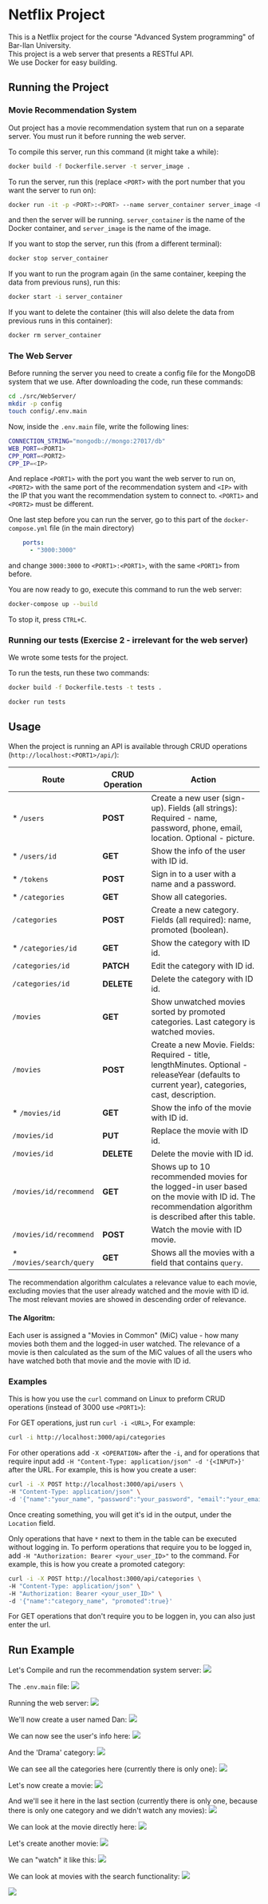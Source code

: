 # Netflix Project
This is a Netflix project for the course "Advanced System programming" of Bar-Ilan University.
<br>
This project is a web server that presents a RESTful API.
<br>
We use Docker for easy building.

## Running the Project

### Movie Recommendation System
Out project has a movie recommendation system that run on a separate server. You must run it before running the web server.

To compile this server, run this command (it might take a while):
```bash
docker build -f Dockerfile.server -t server_image .
```
To run the server, run this (replace `<PORT>` with the port number that you want the server to run on):
```bash
docker run -it -p <PORT>:<PORT> --name server_container server_image <PORT>
```
and then the server will be running.
`server_container` is the name of the Docker container, and `server_image` is the name of the image.

If you want to stop the server, run this (from a different terminal):
```bash
docker stop server_container
```

If you want to run the program again (in the same container, keeping the data from previous runs), run this:
```bash
docker start -i server_container
```

If you want to delete the container (this will also delete the data from previous runs in this container):
```bash
docker rm server_container
```

### The Web Server
Before running the server you need to create a config file for the MongoDB system that we use.
After downloading the code, run these commands:
```bash
cd ./src/WebServer/
mkdir -p config
touch config/.env.main
```
Now, inside the `.env.main` file, write the following lines:
 ```bash
CONNECTION_STRING="mongodb://mongo:27017/db"
WEB_PORT=<PORT1>
CPP_PORT=<PORT2>
CPP_IP=<IP>
```
And replace `<PORT1>` with the port you want the web server to run on, `<PORT2>` with the same port of the recommendation system and `<IP>` with the IP that you want the recommendation system to connect to. `<PORT1>` and `<PORT2>` must be different.

One last step before you can run the server, go to this part of the `docker-compose.yml` file (in the main directory) 
```yml
    ports:
      - "3000:3000"
```
and change `3000:3000` to `<PORT1>:<PORT1>`, with the same `<PORT1>` from before.

You are now ready to go, execute this command to run the web server:
```bash
docker-compose up --build
```

To stop it, press `CTRL+C`.

### Running our tests (Exercise 2 - irrelevant for the web server)
We wrote some tests for the project.

To run the tests, run these two commands:
```bash
docker build -f Dockerfile.tests -t tests .
```
```bash
docker run tests
```

## Usage
When the project is running an API is available through CRUD operations (`http://localhost:<PORT1>/api/`):

| Route      | CRUD Operation | Action                                |
|------------|----------------|---------------------------------------|
|* `/users`      | **POST**     | Create a new user (sign-up). Fields (all strings): Required - name, password, phone, email, location. Optional - picture.|
|* `/users/id`      | **GET**     | Show the info of the user with ID id.|
|* `/tokens`      | **POST**     | Sign in to a user with a name and a password.|
|* `/categories`      | **GET**     | Show all categories.|
| `/categories`      | **POST**     | Create a new category. Fields (all required): name, promoted (boolean).|
|* `/categories/id`      | **GET**     | Show the category with ID id.|
| `/categories/id`      | **PATCH**     | Edit the category with ID id.|
| `/categories/id`      | **DELETE**     | Delete the category with ID id.|
| `/movies`      | **GET**     | Show unwatched movies sorted by promoted categories. Last category is watched movies.|
| `/movies`      | **POST**    | Create a new Movie. Fields: Required - title, lengthMinutes. Optional - releaseYear (defaults to current year), categories, cast, description.|
|* `/movies/id`  | **GET**     | Show the info of the movie with ID id.|
| `/movies/id`  | **PUT**     | Replace the movie with ID id.|
| `/movies/id`  | **DELETE**  | Delete the movie with ID id.|
| `/movies/id/recommend`  | **GET**  | Shows up to 10 recommended movies for the logged-in user based on the movie with ID id. The recommendation algorithm is described after this table.|
| `/movies/id/recommend`  | **POST**  | Watch the movie with ID movie.|
|* `/movies/search/query`  | **GET**  | Shows all the movies with a field that contains `query`.|

The recommendation algorithm calculates a relevance value to each movie, excluding movies that the user already watched and the movie with ID id. The most relevant movies are showed in descending order of relevance.
#### The Algoritm:
Each user is assigned a "Movies in Common" (MiC) value - how many movies both them and the logged-in user watched. The relevance of a movie is then calculated as the sum of the MiC values of all the users who have watched both that movie and the movie with ID id.

### Examples
This is how you use the `curl` command on Linux to preform CRUD operations (instead of 3000 use `<PORT1>`):

For GET operations, just run `curl -i <URL>`, For example:
```bash
curl -i http://localhost:3000/api/categories
```
For other operations add `-X <OPERATION>` after the `-i`, and for operations that require input add `-H "Content-Type: application/json" -d '{<INPUT>}'` after the URL. For example, this is how you create a user:
```bash
curl -i -X POST http://localhost:3000/api/users \
-H "Content-Type: application/json" \
-d '{"name":"your_name", "password":"your_password", "email":"your_email", "phone":"your_phone_number", "location":"your_country"}'
```
Once creating something, you will get it's id in the output, under the `Location` field.

Only operations that have `*` next to them in the table can be executed without logging in.
To perform operations that require you to be logged in, add `-H "Authorization: Bearer <your_user_ID>"` to the command. For example, this is how you create a promoted category:
```bash
curl -i -X POST http://localhost:3000/api/categories \
-H "Content-Type: application/json" \
-H "Authorization: Bearer <your_user_ID>" \
-d '{"name":"category_name", "promoted":true}'
```

For GET operations that don't require you to be loggen in, you can also just enter the url.

## Run Example
Let's Compile and run the recommendation system server:
![](ExampleImages/CPP_Server_Compile_Run.png)

The `.env.main` file:
![](ExampleImages/env_main.png)

Running the web server:
![](ExampleImages/Web_Server_Run.png)

We'll now create a user named Dan:
![](ExampleImages/Create_User.png)

We can now see the user's info here:
![](ExampleImages/Show_User.png)

And the 'Drama' category:
![](ExampleImages/Create_Category.png)

We can see all the categories here (currently there is only one):
![](ExampleImages/Show_Categories.png)

Let's now create a movie:
![](ExampleImages/Create_Movie1.png)

And we'll see it here in the last section (currently there is only one, because there is only one category and we didn't watch any movies):
![](ExampleImages/Show_Movies.png)

We can look at the movie directly here:
![](ExampleImages/Movie_Info.png)

Let's create another movie:
![](ExampleImages/Create_Movie2.png)

We can "watch" it like this:
![](ExampleImages/Watch_Movie.png)

We can look at movies with the search functionality:
![](ExampleImages/Search1.png)

![](ExampleImages/Search2.png)
